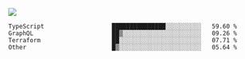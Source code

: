 ![](https://github-profile-summary-cards.vercel.app/api/cards/profile-details?username=igtm&theme=dracula)
<!--START_SECTION:waka-->

```text
TypeScript                   ███████████████░░░░░░░░░░   59.60 %
GraphQL                      ██▒░░░░░░░░░░░░░░░░░░░░░░   09.26 %
Terraform                    ██░░░░░░░░░░░░░░░░░░░░░░░   07.71 %
Other                        █▒░░░░░░░░░░░░░░░░░░░░░░░   05.64 %
```

<!--END_SECTION:waka-->
